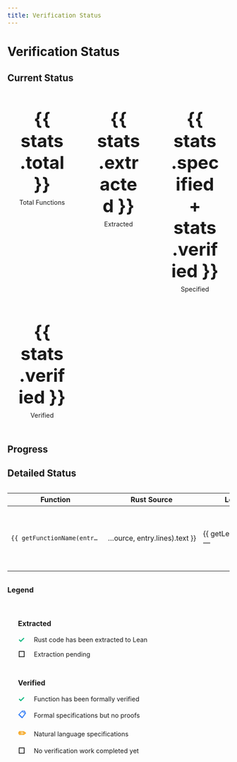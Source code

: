 ```yaml
---
title: Verification Status
---
```


<script setup lang="ts">
import { data } from './.vitepress/data/status.data'
import { data as progressData } from './.vitepress/data/progress.data'
import ProgressChart from './.vitepress/components/ProgressChart.vue'

const { entries, stats } = data
const { dataPoints } = progressData

// Helper function to extract function name from full path
function getFunctionName(fullPath: string): string {
  const parts = fullPath.split('::')
  return parts[parts.length - 1]
}

// Helper function to create GitHub link to Rust source
function getRustSourceLink(source: string, lines: string): { text: string, url: string } {
  const baseUrl = 'https://github.com/Beneficial-AI-Foundation/curve25519-dalek-lean-verify/blob/master'
  const shortName = source.replace('curve25519-dalek/src/', '')

  // Parse line range (e.g., "L364-L372" or "L364")
  const lineMatch = lines.match(/L(\d+)(?:-L(\d+))?/)
  if (lineMatch) {
    const start = lineMatch[1]
    const end = lineMatch[2]
    const lineFragment = end ? `#L${start}-L${end}` : `#L${start}`
    return {
      text: shortName,
      url: `${baseUrl}/${source}${lineFragment}`
    }
  }

  return {
    text: shortName,
    url: `${baseUrl}/${source}`
  }
}

// Helper function to create GitHub link to Lean spec
function getLeanSpecLink(specPath: string): { text: string, url: string } | null {
  if (!specPath) return null

  const baseUrl = 'https://github.com/Beneficial-AI-Foundation/curve25519-dalek-lean-verify/blob/master'
  const fileName = specPath.split('/').pop() || specPath

  return {
    text: fileName,
    url: `${baseUrl}/${specPath}`
  }
}

// Helper function to render extracted status icon
function getExtractedIcon(status: string): string {
  return status === 'extracted' ? '✓' : '☐'
}

// Helper function to render verified status icon
function getVerifiedIcon(status: string): string {
  if (status === 'verified') return '✓'
  if (status === 'specified') return '📋'
  if (status === 'draft spec') return '✏️'
  return '☐'
}
</script>

# Verification Status

## Current Status

<div class="stats-grid">
  <div class="stat-card">
    <div class="stat-value">{{ stats.total }}</div>
    <div class="stat-label">Total Functions</div>
  </div>
  <div class="stat-card">
    <div class="stat-value">{{ stats.extracted }}</div>
    <div class="stat-label">Extracted</div>
  </div>
  <div class="stat-card">
    <div class="stat-value">{{ stats.specified + stats.verified }}</div>
    <div class="stat-label">Specified</div>
  </div>
  <div class="stat-card">
    <div class="stat-value">{{ stats.verified }}</div>
    <div class="stat-label">Verified</div>
  </div>
</div>

## Progress

<ProgressChart :dataPoints="dataPoints" />

## Detailed Status

<div class="status-table">
  <table>
    <thead>
      <tr>
        <th>Function</th>
        <th>Rust Source</th>
        <th>Lean Spec</th>
        <th class="status-col" title="Extracted">Extr.</th>
        <th class="status-col" title="Verified">Veri.</th>
      </tr>
    </thead>
    <tbody>
      <tr v-for="entry in entries" :key="entry.function">
        <td class="function-name">
          <code :title="entry.function">{{ getFunctionName(entry.function) }}</code>
        </td>
        <td class="rust-source">
          <a v-if="entry.source" :href="getRustSourceLink(entry.source, entry.lines).url" target="_blank" class="source-link" :title="getRustSourceLink(entry.source, entry.lines).text">
            {{ getRustSourceLink(entry.source, entry.lines).text }}
          </a>
        </td>
        <td class="lean-spec">
          <a v-if="getLeanSpecLink(entry.spec_theorem)" :href="getLeanSpecLink(entry.spec_theorem).url" target="_blank" class="spec-link" :title="getLeanSpecLink(entry.spec_theorem).text">
            {{ getLeanSpecLink(entry.spec_theorem).text }}
          </a>
          <span v-else class="empty">—</span>
        </td>
        <td class="status-col">
          <span :class="['status-icon', entry.extracted === 'extracted' ? 'checked' : 'unchecked']">
            {{ getExtractedIcon(entry.extracted) }}
          </span>
        </td>
        <td class="status-col">
          <span :class="['status-icon', entry.verified === 'verified' ? 'verified' : entry.verified === 'specified' ? 'specified' : entry.verified === 'draft spec' ? 'draft' : 'unchecked']">
            {{ getVerifiedIcon(entry.verified) }}
          </span>
        </td>
      </tr>
    </tbody>
  </table>
</div>

### Legend

<div class="legend">
  <div class="legend-section">
    <h4>Extracted</h4>
    <div class="legend-item">
      <span class="status-icon checked">✓</span>
      <span>Rust code has been extracted to Lean</span>
    </div>
    <div class="legend-item">
      <span class="status-icon unchecked">☐</span>
      <span>Extraction pending</span>
    </div>
  </div>

  <div class="legend-section">
    <h4>Verified</h4>
    <div class="legend-item">
      <span class="status-icon verified">✓</span>
      <span>Function has been formally verified</span>
    </div>
    <div class="legend-item">
      <span class="status-icon specified">📋</span>
      <span>Formal specifications but no proofs</span>
    </div>
    <div class="legend-item">
      <span class="status-icon draft">✏️</span>
      <span>Natural language specifications</span>
    </div>
    <div class="legend-item">
      <span class="status-icon unchecked">☐</span>
      <span>No verification work completed yet</span>
    </div>
  </div>
</div>

<style scoped>
.stats-grid {
  display: grid;
  grid-template-columns: repeat(auto-fit, minmax(150px, 1fr));
  gap: 1rem;
  margin: 2rem 0;
}

.stat-card {
  background: var(--vp-c-bg-soft);
  padding: 1.5rem;
  border-radius: 8px;
  text-align: center;
}

.stat-value {
  font-size: 2.5rem;
  font-weight: bold;
  color: var(--vp-c-brand-1);
}

.stat-label {
  margin-top: 0.5rem;
  color: var(--vp-c-text-2);
  font-size: 0.9rem;
}

.status-table {
  margin: 2rem 0;
}

.function-name {
  max-width: 202px;
}

.function-name code {
  display: block;
  white-space: nowrap;
  overflow: hidden;
  text-overflow: ellipsis;
  cursor: help;
  background: transparent;
  padding: 0;
}

.rust-source {
  max-width: 202px;
}

.rust-source .source-link {
  display: block;
  white-space: nowrap;
  overflow: hidden;
  text-overflow: ellipsis;
  direction: rtl;
  text-align: left;
}

.lean-spec {
  max-width: 180px;
}

.lean-spec .spec-link {
  display: block;
  white-space: nowrap;
  overflow: hidden;
  text-overflow: ellipsis;
}

.status-col {
  text-align: center;
  max-width: 50px;
}

.status-icon {
  font-size: 1.2rem;
  font-weight: bold;
}

.status-icon.checked {
  color: #10b981;
}

.status-icon.verified {
  color: #10b981;
}

.status-icon.specified {
  color: #3b82f6;
}

.status-icon.draft {
  color: #f59e0b;
}

.status-icon.unchecked {
  color: var(--vp-c-text-3);
}

.legend {
  display: grid;
  grid-template-columns: repeat(auto-fit, minmax(300px, 1fr));
  gap: 2rem;
  margin: 2rem 0;
  padding: 1.5rem;
  background: var(--vp-c-bg-soft);
  border-radius: 8px;
}

.legend-section h4 {
  margin: 0 0 1rem 0;
  color: var(--vp-c-text-1);
  font-size: 1rem;
}

.legend-item {
  display: flex;
  align-items: center;
  gap: 0.75rem;
  margin-bottom: 0.75rem;
  font-size: 0.9rem;
}

.legend-item .status-icon {
  font-size: 1.1rem;
  min-width: 1.5rem;
}

.legend-item span:last-child {
  color: var(--vp-c-text-2);
}

code {
  font-size: 0.85rem;
}
</style>